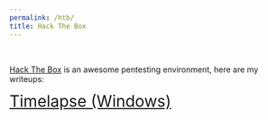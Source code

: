 ```yaml
---
permalink: /htb/
title: Hack The Box
---
```


<br>

[Hack The Box](https://www.hackthebox.com) is an awesome pentesting environment, here are my writeups:

<span style="font-size:2em;">   [Timelapse (Windows)](/htb/timelapse)   </span>
